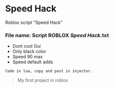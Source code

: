 # Speed Hack
 Roblox script "Speed Hack"

### File name: Script ROBLOX _Speed Hack_.txt

- Dont cool Gui
- Only black color
- Speed 90 max
- Speed default adds

```
Code in lua, copy and past in injector.
```
> My first project in roblox
